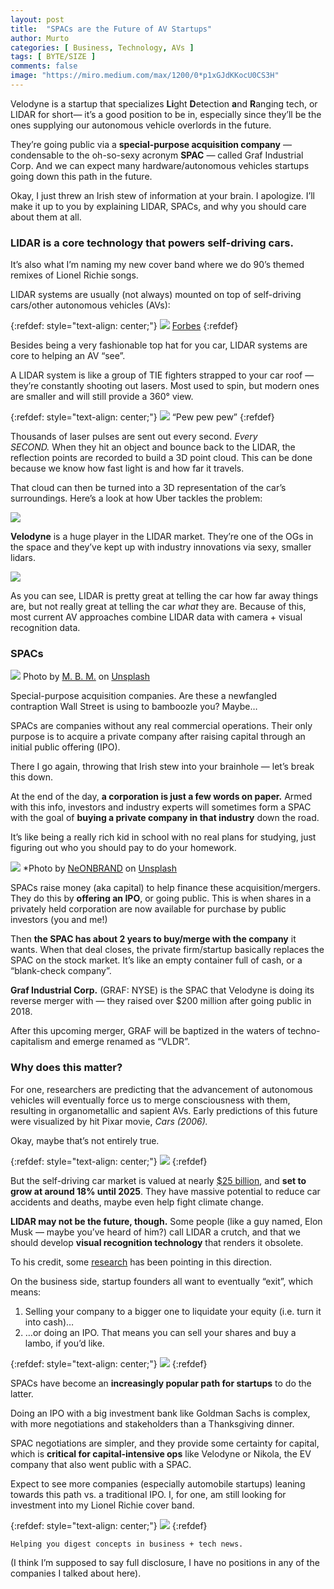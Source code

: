 ```yaml
---
layout: post
title:  "SPACs are the Future of AV Startups"
author: Murto
categories: [ Business, Technology, AVs ]
tags: [ BYTE/SIZE ]
comments: false
image: "https://miro.medium.com/max/1200/0*p1xGJdKKocU0CS3H"
---
```


Velodyne is a startup that specializes **Li**ght **D**etection **a**nd **R**anging tech, or LIDAR for short— it’s a good position to be in, especially since they’ll be the ones supplying our autonomous vehicle overlords in the future.

They’re going public via a **special-purpose acquisition company** — condensable to the oh-so-sexy acronym **SPAC** — called Graf Industrial Corp. And we can expect many hardware/autonomous vehicles startups going down this path in the future.

Okay, I just threw an Irish stew of information at your brain. I apologize. I’ll make it up to you by explaining LIDAR, SPACs, and why you should care about them at all.

### **LIDAR is a core technology that powers self-driving cars.**

It’s also what I’m naming my new cover band where we do 90’s themed remixes of Lionel Richie songs.

LIDAR systems are usually (not always) mounted on top of self-driving cars/other autonomous vehicles (AVs):


{:refdef: style="text-align: center;"}
![](https://miro.medium.com/max/1200/0*1J25uld-MQjQmL1E)
[Forbes](https://www.forbes.com/sites/alanohnsman/2019/04/23/teslas-elon-musk-trashes-lidar-for-self-driving-cars-but-waymo-is-rolling-out-a-new-one/#3a6ccfae5a9d)
{:refdef}

Besides being a very fashionable top hat for you car, LIDAR systems are core to helping an AV “see”.

A LIDAR system is like a group of TIE fighters strapped to your car roof — they’re constantly shooting out lasers. Most used to spin, but modern ones are smaller and will still provide a 360° view.

{:refdef: style="text-align: center;"}
![](https://miro.medium.com/max/625/0*kY_TpcKtRNEs5DSK.gif)
“Pew pew pew”
{:refdef}

Thousands of laser pulses are sent out every second. *Every SECOND.* When they hit an object and bounce back to the LIDAR, the reflection points are recorded to build a 3D point cloud. This can be done because we know how fast light is and how far it travels.

That cloud can then be turned into a 3D representation of the car’s surroundings. Here’s a look at how Uber tackles the problem:

![](https://miro.medium.com/max/875/0*YVa3p2avPKacSd9b.gif)

**Velodyne** is a huge player in the LIDAR market. They’re one of the OGs in the space and they’ve kept up with industry innovations via sexy, smaller lidars.

![](https://miro.medium.com/max/1956/1*5tCoYrOfu-JUGpQsl5hopA.png)

As you can see, LIDAR is pretty great at telling the car how far away things are, but not really great at telling the car *what* they are. Because of this, most current AV approaches combine LIDAR data with camera + visual recognition data.

### SPACs

![](https://miro.medium.com/max/7500/0*JqvUbKFxbsYZbNM9)
Photo by [M. B. M.](https://unsplash.com/@m_b_m?utm_source=medium&utm_medium=referral) on [Unsplash](https://unsplash.com/?utm_source=medium&utm_medium=referral)

Special-purpose acquisition companies. Are these a newfangled contraption Wall Street is using to bamboozle you? Maybe…

SPACs are companies without any real commercial operations. Their only purpose is to acquire a private company after raising capital through an initial public offering (IPO).

There I go again, throwing that Irish stew into your brainhole — let’s break this down.

At the end of the day, **a corporation is just a few words on paper.** Armed with this info, investors and industry experts will sometimes form a SPAC with the goal of **buying a private company in that industry** down the road.

It’s like being a really rich kid in school with no real plans for studying, just figuring out who you should pay to do your homework.

![](https://miro.medium.com/max/6049/0*L95TiolBst5WW74q)
*Photo by [NeONBRAND](https://unsplash.com/@neonbrand?utm_source=medium&utm_medium=referral) on [Unsplash](https://unsplash.com/?utm_source=medium&utm_medium=referral)

SPACs raise money (aka capital) to help finance these acquisition/mergers. They do this by **offering an IPO**, or going public. This is when shares in a privately held corporation are now available for purchase by public investors (you and me!)

Then **the SPAC has about 2 years to buy/merge with the company** it wants. When that deal closes, the private firm/startup basically replaces the SPAC on the stock market. It’s like an empty container full of cash, or a “blank-check company”.

**Graf Industrial Corp.** (GRAF: NYSE) is the SPAC that Velodyne is doing its reverse merger with — they raised over $200 million after going public in 2018.

After this upcoming merger, GRAF will be baptized in the waters of techno-capitalism and emerge renamed as “VLDR”.

### **Why does this matter?**

For one, researchers are predicting that the advancement of autonomous vehicles will eventually force us to merge consciousness with them, resulting in organometallic and sapient AVs. Early predictions of this future were visualized by hit Pixar movie, *Cars (2006).*

Okay, maybe that’s not entirely true.

{:refdef: style="text-align: center;"}
![](https://miro.medium.com/max/490/0*H80agQzrSNQoGBQp.gif)
{:refdef}

But the self-driving car market is valued at nearly [$25 billion](https://www.globenewswire.com/news-release/2020/03/18/2002529/0/en/Global-Autonomous-Driverless-Car-Market-Projections-2020-2025-World-Market-Anticipating-a-CAGR-of-18.html#:~:text=The%20global%20autonomous%2Fdriverless%20car,order%20to%20sense%20their%20environment.), and **set to grow at around 18% until 2025**. They have massive potential to reduce car accidents and deaths, maybe even help fight climate change.

**LIDAR may not be the future, though.** Some people (like a guy named, Elon Musk — maybe you’ve heard of him?) call LIDAR a crutch, and that we should develop **visual recognition technology** that renders it obsolete.

To his credit, some [research](https://arstechnica.com/cars/2019/08/elon-musk-says-driverless-cars-dont-need-lidar-experts-arent-so-sure/#:~:text=And%20almost%20all%20of%20them,showcasing%20Tesla%27s%20self%2Ddriving%20technology.) has been pointing in this direction.

On the business side, startup founders all want to eventually “exit”, which means:

1. Selling your company to a bigger one to liquidate your equity (i.e. turn it into cash)…
2. …or doing an IPO. That means you can sell your shares and buy a lambo, if you’d like.

{:refdef: style="text-align: center;"}
![](https://tenor.com/view/lamborghini-colorful-gif-12423337)
{:refdef}

SPACs have become an **increasingly popular path for startups** to do the latter.

Doing an IPO with a big investment bank like Goldman Sachs is complex, with more negotiations and stakeholders than a Thanksgiving dinner.

SPAC negotiations are simpler, and they provide some certainty for capital, which is **critical for capital-intensive ops** like Velodyne or Nikola, the EV company that also went public with a SPAC.

Expect to see more companies (especially automobile startups) leaning towards this path vs. a traditional IPO. I, for one, am still looking for investment into my Lionel Richie cover band.

{:refdef: style="text-align: center;"}
![](https://miro.medium.com/max/1250/0*X0FHLTtW8JhdIxwK.png)
{:refdef}

```
Helping you digest concepts in business + tech news.
```

(I think I’m supposed to say full disclosure, I have no positions in any of the companies I talked about here).
